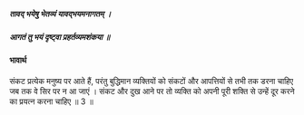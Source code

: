 ##### तावद् भयेषु भेतव्यं यावद्भयमनागतम् ।
##### आगतं तु भयं दृष्ट्वा प्रहर्तव्यमशंकया ॥

#### भावार्थ

संकट प्रत्येक मनुष्य पर आते हैं, परंतु बुद्धिमान व्यक्तियों को संकटों और आपत्तियों से तभी तक डरना चाहिए जब तक वे सिर पर न आ जाएं । संकट और दुख आने पर तो व्यक्ति को अपनी पूरी शक्ति से उन्हें दूर करने का प्रयत्न करना चाहिए ॥ 3 ॥